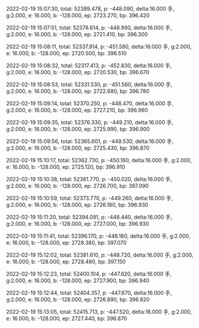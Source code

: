 2022-02-19 15:07:30, total: 52389.478, p: -448.090, delta:16.000 手, g:2.000, e: 16.000, b: -128.000, ep: 2723.270, bp: 396.420

2022-02-19 15:07:51, total: 52378.614, p: -448.990, delta:16.000 手, g:2.000, e: 16.000, b: -128.000, ep: 2721.410, bp: 396.300

2022-02-19 15:08:11, total: 52337.914, p: -451.580, delta:16.000 手, g:2.000, e: 16.000, b: -128.000, ep: 2720.500, bp: 396.510

2022-02-19 15:08:32, total: 52317.413, p: -452.830, delta:16.000 手, g:2.000, e: 16.000, b: -128.000, ep: 2720.530, bp: 396.670

2022-02-19 15:08:53, total: 52331.530, p: -451.560, delta:16.000 手, g:2.000, e: 16.000, b: -128.000, ep: 2722.680, bp: 396.780

2022-02-19 15:09:14, total: 52370.250, p: -448.470, delta:16.000 手, g:2.000, e: 16.000, b: -128.000, ep: 2727.210, bp: 396.960

2022-02-19 15:09:35, total: 52376.330, p: -449.210, delta:16.000 手, g:2.000, e: 16.000, b: -128.000, ep: 2725.990, bp: 396.900

2022-02-19 15:09:56, total: 52365.601, p: -449.530, delta:16.000 手, g:2.000, e: 16.000, b: -128.000, ep: 2725.430, bp: 396.870

2022-02-19 15:10:17, total: 52362.730, p: -450.160, delta:16.000 手, g:2.000, e: 16.000, b: -128.000, ep: 2725.120, bp: 396.910

2022-02-19 15:10:38, total: 52361.770, p: -450.020, delta:16.000 手, g:2.000, e: 16.000, b: -128.000, ep: 2726.700, bp: 397.090

2022-02-19 15:10:59, total: 52373.770, p: -449.260, delta:16.000 手, g:2.000, e: 16.000, b: -128.000, ep: 2726.180, bp: 396.930

2022-02-19 15:11:20, total: 52394.091, p: -448.440, delta:16.000 手, g:2.000, e: 16.000, b: -128.000, ep: 2727.000, bp: 396.930

2022-02-19 15:11:41, total: 52396.170, p: -448.180, delta:16.000 手, g:2.000, e: 16.000, b: -128.000, ep: 2728.380, bp: 397.070

2022-02-19 15:12:02, total: 52381.610, p: -448.720, delta:16.000 手, g:2.000, e: 16.000, b: -128.000, ep: 2728.480, bp: 397.150

2022-02-19 15:12:23, total: 52400.104, p: -447.620, delta:16.000 手, g:2.000, e: 16.000, b: -128.000, ep: 2727.900, bp: 396.940

2022-02-19 15:12:44, total: 52404.357, p: -447.670, delta:16.000 手, g:2.000, e: 16.000, b: -128.000, ep: 2726.890, bp: 396.820

2022-02-19 15:13:05, total: 52415.713, p: -447.520, delta:16.000 手, g:2.000, e: 16.000, b: -128.000, ep: 2727.440, bp: 396.870
